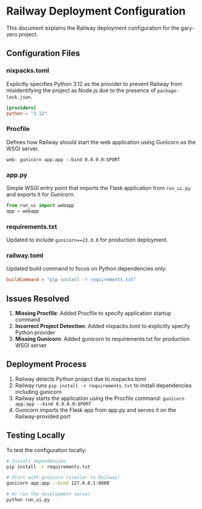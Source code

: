 # Railway Deployment Configuration

This document explains the Railway deployment configuration for the gary-zero project.

## Configuration Files

### nixpacks.toml
Explicitly specifies Python 3.12 as the provider to prevent Railway from misidentifying the project as Node.js due to the presence of `package-lock.json`.

```toml
[providers]
python = "3.12"
```

### Procfile
Defines how Railway should start the web application using Gunicorn as the WSGI server.

```
web: gunicorn app:app --bind 0.0.0.0:$PORT
```

### app.py
Simple WSGI entry point that imports the Flask application from `run_ui.py` and exports it for Gunicorn.

```python
from run_ui import webapp
app = webapp
```

### requirements.txt
Updated to include `gunicorn==23.0.0` for production deployment.

### railway.toml
Updated build command to focus on Python dependencies only:

```toml
buildCommand = "pip install -r requirements.txt"
```

## Issues Resolved

1. **Missing Procfile**: Added Procfile to specify application startup command
2. **Incorrect Project Detection**: Added nixpacks.toml to explicitly specify Python provider
3. **Missing Gunicorn**: Added gunicorn to requirements.txt for production WSGI server

## Deployment Process

1. Railway detects Python project due to nixpacks.toml
2. Railway runs `pip install -r requirements.txt` to install dependencies including gunicorn
3. Railway starts the application using the Procfile command: `gunicorn app:app --bind 0.0.0.0:$PORT`
4. Gunicorn imports the Flask app from app.py and serves it on the Railway-provided port

## Testing Locally

To test the configuration locally:

```bash
# Install dependencies
pip install -r requirements.txt

# Start with gunicorn (similar to Railway)
gunicorn app:app --bind 127.0.0.1:8000

# Or run the development server
python run_ui.py
```